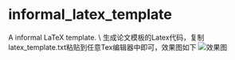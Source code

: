 # informal_latex_template
A informal LaTeX template. \\
生成论文模板的Latex代码，复制latex_template.txt粘贴到任意Tex编辑器中即可，效果图如下
![效果图](https://github.com/yunlong10/informal_latex_template/blob/main/latex_view.png)
